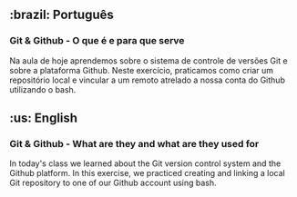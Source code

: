 <h2>:brazil: Português</h2>
<h3>Git & Github - O que é e para que serve</h3>
<p>Na aula de hoje aprendemos sobre o sistema de controle de versões Git e sobre a plataforma Github. Neste exercício, praticamos como criar um repositório local e vincular a um remoto atrelado a nossa conta do Github utilizando o bash.</p>

<h2>:us: English</h2>
<h3>Git & Github - What are they and what are they used for</h3>
<p>In today's class we learned about the Git version control system and the Github platform. In this exercise, we practiced creating and linking a local Git repository to one of our Github account using bash.</p>